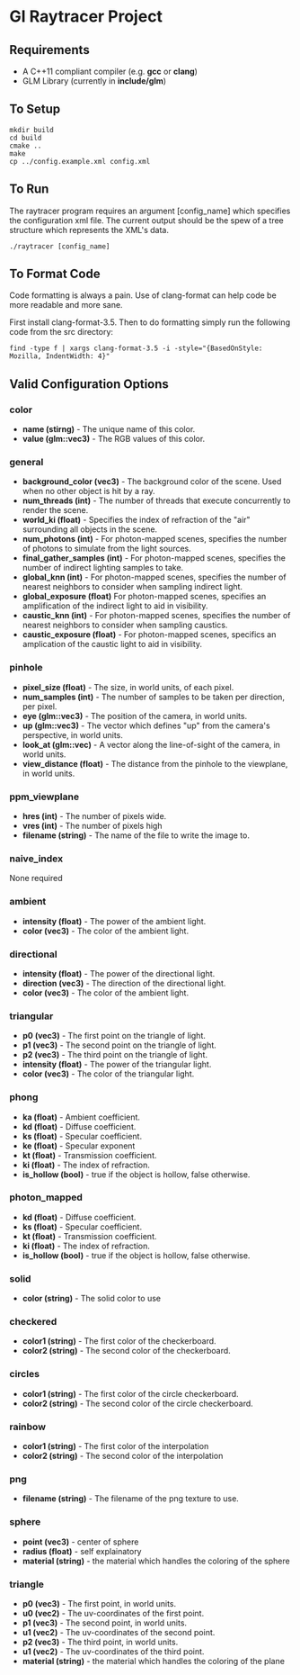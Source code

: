 # GI Raytracer Project

## Requirements
 * A C++11 compliant compiler (e.g. **gcc** or **clang**)
 * GLM Library (currently in **include/glm**)
    
## To Setup
    mkdir build
    cd build
    cmake ..
    make
    cp ../config.example.xml config.xml
    
## To Run
The raytracer program requires an argument [config_name] which specifies the configuration xml file. The current output should be the spew of a tree structure which represents the XML's data.

    ./raytracer [config_name]

## To Format Code
Code formatting is always a pain. Use of clang-format can help code be more readable and more sane.

First install clang-format-3.5. Then to do formatting simply run the following code from the src directory:

    find -type f | xargs clang-format-3.5 -i -style="{BasedOnStyle: Mozilla, IndentWidth: 4}"

## Valid Configuration Options

### color
* **name (stirng)** - The unique name of this color.
* **value (glm::vec3)** - The RGB values of this color.

### general
* **background_color (vec3)** - The background color of the scene. Used when no other object is hit by a ray.
* **num_threads (int)** - The number of threads that execute concurrently to render the scene.
* **world_ki (float)** - Specifies the index of refraction of the "air" surrounding all objects in the scene.
* **num_photons (int)** - For photon-mapped scenes, specifies the number of photons to simulate from the light sources.
* **final_gather_samples (int)** - For photon-mapped scenes, specifies the number of indirect lighting samples to take.
* **global_knn (int)** - For photon-mapped scenes, specifies the number of nearest neighbors to consider when sampling indirect light.
* **global_exposure (float)** For photon-mapped scenes, specifies an amplification of the indirect light to aid in visibility.
* **caustic_knn (int)** - For photon-mapped scenes, specifies the number of nearest neighbors to consider when sampling caustics.
* **caustic_exposure (float)** - For photon-mapped scenes, specifics an amplication of the caustic light to aid in visibility.

### pinhole
* **pixel_size (float)** - The size, in world units, of each pixel.
* **num_samples (int)** - The number of samples to be taken per direction, per pixel. 
* **eye (glm::vec3)** - The position of the camera, in world units.
* **up (glm::vec3)** - The vector which defines "up" from the camera's perspective, in world units.
* **look_at (glm::vec)** - A vector along the line-of-sight of the camera, in world units.
* **view_distance (float)** - The distance from the pinhole to the viewplane, in world units.

### ppm_viewplane
* **hres (int)** - The number of pixels wide.
* **vres (int)** - The number of pixels high
* **filename (string)** - The name of the file to write the image to.

### naive_index
None required

### ambient
* **intensity (float)** - The power of the ambient light.
* **color (vec3)** - The color of the ambient light.

### directional
* **intensity (float)** - The power of the directional light.
* **direction (vec3)** - The direction of the directional light.
* **color (vec3)** - The color of the ambient light.

### triangular
* **p0 (vec3)** - The first point on the triangle of light.
* **p1 (vec3)** - The second point on the triangle of light.
* **p2 (vec3)** - The third point on the triangle of light.
* **intensity (float)** - The power of the triangular light.
* **color (vec3)** - The color of the triangular light.

### phong
* **ka (float)** - Ambient coefficient.
* **kd (float)** - Diffuse coefficient.
* **ks (float)** - Specular coefficient.
* **ke (float)** - Specular exponent
* **kt (float)** - Transmission coefficient.
* **ki (float)** - The index of refraction.
* **is_hollow (bool)** - true if the object is hollow, false otherwise.

### photon_mapped
* **kd (float)** - Diffuse coefficient.
* **ks (float)** - Specular coefficient.
* **kt (float)** - Transmission coefficient.
* **ki (float)** - The index of refraction.
* **is_hollow (bool)** - true if the object is hollow, false otherwise.

### solid
* **color (string)** - The solid color to use

### checkered
* **color1 (string)** - The first color of the checkerboard.
* **color2 (string)** - The second color of the checkerboard.

### circles
* **color1 (string)** - The first color of the circle checkerboard.
* **color2 (string)** - The second color of the circle checkerboard.

### rainbow
* **color1 (string)** - The first color of the interpolation
* **color2 (string)** - The second color of the interpolation

### png
* **filename (string)** - The filename of the png texture to use.

### sphere
* **point (vec3)** - center of sphere
* **radius (float)** - self explainatory
* **material (string)** - the material which handles the coloring of the sphere

### triangle
* **p0 (vec3)** - The first point, in world units.
* **u0 (vec2)** - The uv-coordinates of the first point.
* **p1 (vec3)** - The second point, in world units.
* **u1 (vec2)** - The uv-coordinates of the second point.
* **p2 (vec3)** - The third point, in world units.
* **u1 (vec2)** - The uv-coordinates of the third point.
* **material (string)** - the material which handles the coloring of the plane
